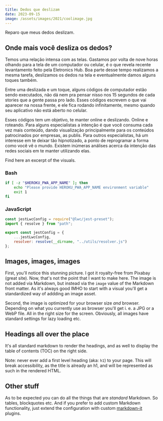 ```yaml
---
title: Dedos que deslizam
date: 2023-09-15
image: /assets/images/2021/coolimage.jpg
---
```


Reparo que meus dedos deslizam.

## Onde mais você desliza os dedos?

Temos uma relação intensa com as telas. Gastamos por volta de nove horas olhando para a tela de um computador ou celular, é o que revela recente levantamento feito pela Eletronics Hub. Boa parte desse tempo realizamos a mesma tarefa, deslizamos os dedos na tela e eventualmente damos alguns toques também. 

Entre uma deslizada e um toque, alguns códigos de computador estão sendo executados, não dá nem pra pensar nisso nos 15 segundos de cada stories que a gente passa pro lado. Esses códigos escrevem o que vai aparecer na nossa frente, e ele fica rodando infinitamente, mesmo quando seu aplicativo não está aberto no celular. 

Esses códigos tem um objetivo, te manter online e deslizando. Online e roteando. Para alguns especialistas a intenção é que você consuma cada vez mais conteúdo, dando visualização principalmente para os conteúdos patrocinados por empresas, as publis. Para outros especialistas, há um interesse em te deixar tão hipnotizado, a ponto de reprogramar a forma como você vê o mundo. Existem inúmeras análises acerca da intenção das redes sociais em te manter utilizando elas. 

Find here an excerpt of the visuals.

### Bash

```bash
if [ -z "$HEROKU_PWA_APP_NAME" ]; then
    echo "Please provide HEROKU_PWA_APP_NAME environment variable"
    exit 1
fi
```

### JavaScript

```javascript
const jestLwcConfig = require("@lwc/jest-preset");
import { resolve } from "path";

export const jestConfig = {
    ...jestLwcConfig,
    resolver: resolve(__dirname, "../utils/resolver.js")
};
```

## Images, images, images

First, you'll notice this stunning picture. I got it royalty-free from Pixabay (great site). Now, that's not the point that I want to make here. The image is not added via Markdown, but instead via the `image` value of the Markdown front matter. As it's always good IMHO to start with a visual you'll get a standardized way of addding an image asset.

Second, the image is optimized for your browser size _and_ browser. Depending on what you currently use as browser you'll get i. e. a JPG or a WebP file. All in the right size for the screen. Obviously, all images have standard settings for lazy loading etc.

## Headings all over the place

It's all standard markdown to render the headings, and as well to display the table of contents (TOC) on the right side.

Note: never ever add a first level heading (aka: `h1`) to your page. This will break accessibility, as the title is already an h1, and will be represented as such in the rendered HTML.

## Other stuff

As to be expected you can do all the things that are _standard_ Markdown. So tables, blockquotes etc. And if you prefer to add custom Markdown functionality, just extend the configuration with custom [markdown-it](https://github.com/markdown-it/markdown-it) plugins.
